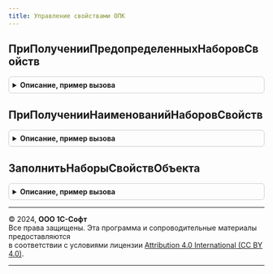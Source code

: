 ```yaml
---
title: Управление свойствами ОПК
---
```



## ПриПолученииПредопределенныхНаборовСвойств
<details style="margin: 1em 0; padding: 0.5em; border: 1px solid #ccc; border-radius: 6px;">

<summary style="font-weight: bold; cursor: pointer;">Описание, пример вызова</summary>

```bsl

// Получает описание предопределенных наборов свойств.
//
// Параметры:
//  Наборы - ДеревоЗначений - с колонками:
//     * Имя           - Строка - Имя набора свойств. Формируется из полного имени объекта
//                       метаданных заменой символа "." на "_".
//                       Например, "Документ_ЗаказПокупателя".
//     * Идентификатор - УникальныйИдентификатор - Идентификатор ссылки предопределенного элемента.
//     * Используется  - Неопределено, Булево - Признак того, что набор свойств используется.
//                       Например, можно использовать для скрытия набора по функциональным опциям.
//                       Значение по умолчанию - Неопределено, соответствует значению Истина.
//     * ЭтоГруппа     - Булево - Истина, если набор свойств является группой.
//
Процедура ПриПолученииПредопределенныхНаборовСвойств(Наборы) Экспорт
```

Пример вызова
```bsl
УправлениеСвойствамиОПК.ПриПолученииПредопределенныхНаборовСвойств(Наборы) 
```
</details>

## ПриПолученииНаименованийНаборовСвойств
<details style="margin: 1em 0; padding: 0.5em; border: 1px solid #ccc; border-radius: 6px;">

<summary style="font-weight: bold; cursor: pointer;">Описание, пример вызова</summary>

```bsl

// Получает наименования наборов свойств второго уровня на разных языках.
//
// Параметры:
//  Наименования - Соответствие - представление набора на переданном языке:
//     * Ключ     - Строка - Имя набора свойств. Например, "Справочник_Партнеры_Общие".
//     * Значение - Строка - Наименование набора для переданного кода языка.
//  КодЯзыка - Строка - Код языка. Например, "en".
//
// Пример:
//  Наименования["Справочник_Партнеры_Общие"] = НСтр("ru='Общие'; en='General';", КодЯзыка);
//
Процедура ПриПолученииНаименованийНаборовСвойств(Наименования, КодЯзыка) Экспорт
```

Пример вызова
```bsl
УправлениеСвойствамиОПК.ПриПолученииНаименованийНаборовСвойств(Наименования, КодЯзыка) 
```
</details>

## ЗаполнитьНаборыСвойствОбъекта
<details style="margin: 1em 0; padding: 0.5em; border: 1px solid #ccc; border-radius: 6px;">

<summary style="font-weight: bold; cursor: pointer;">Описание, пример вызова</summary>

```bsl

// Заполняет наборы свойств объекта. Обычно требуется, если наборов более одного.
//
// Параметры:
//  Объект       - ЛюбаяСсылка      - ссылка на объект со свойствами.
//               - ФормаКлиентскогоПриложения - форма объекта, к которому подключены свойства.
//               - ДанныеФормыСтруктура - описание объекта, к которому подключены свойства.
//
//  ТипСсылки    - Тип - тип ссылки владельца свойств.
//
//  НаборыСвойств - ТаблицаЗначений - с колонками:
//     * Набор - СправочникСсылка.НаборыДополнительныхРеквизитовИСведений -
//     * ОбщийНабор - Булево - Истина, если набор свойств содержит свойства,
//                             общие для всех объектов.
//    // Далее свойства элемента формы типа ГруппаФормы вида обычная группа
//    // или страница, которая создается, если наборов больше одного без учета
//    // пустого набора, который описывает свойства группы удаленных реквизитов.
//
//    // Если значение Неопределено, значит, использовать значение по умолчанию.
//
//    // Для любой группы управляемой формы.
//     * Высота                   - Число -
//     * Заголовок                - Строка -
//     * Подсказка                - Строка -
//     * РастягиватьПоВертикали   - Булево -
//     * РастягиватьПоГоризонтали - Булево -
//     * ТолькоПросмотр           - Булево -
//     * ЦветТекстаЗаголовка      - Цвет -
//     * Ширина                   - Число -
//     * ШрифтЗаголовка           - Шрифт -
//
//    // Для обычной группы и страницы.
//     * Группировка              - ГруппировкаПодчиненныхЭлементовФормы -
//
//    // Для обычной группы.
//     * Отображение              - ОтображениеОбычнойГруппы -
//
//    // Для страницы.
//     * Картинка                 - Картинка -
//     * ОтображатьЗаголовок      - Булево -
//
//  СтандартнаяОбработка - Булево - начальное значение Истина. Указывает, получать ли
//                         основной набор, когда НаборыСвойств.Количество() равно нулю.
//
//  КлючНазначения   - Неопределено - (начальное значение) - указывает вычислить
//                      ключ назначения автоматически и добавить к значениям свойств
//                      формы КлючНазначенияИспользования и КлючСохраненияПоложенияОкна,
//                      чтобы изменения формы (настройки, положение и размер) сохранялись
//                      отдельно для разного состава наборов.
//                      Например, для каждого вида номенклатуры - свой состав наборов.
//
//                    - Строка - (не более 32 символа) - использовать указанный ключ
//                      назначения для добавления к значениям свойств формы.
//                      Пустая строка - не изменять свойства ключей формы, т.к. они
//                      устанавливается в форме и уже учитывают различия состава наборов.
//
//                    Добавка имеет формат "КлючНаборовСвойств<КлючНазначения>",
//                    чтобы <КлючНазначения> можно было обновлять без повторной добавки.
//                    При автоматическом вычислении <КлючНазначения> содержит хеш
//                    идентификаторов ссылок упорядоченных наборов свойств.
//
Процедура ЗаполнитьНаборыСвойствОбъекта(Знач Объект, ТипСсылки, НаборыСвойств, СтандартнаяОбработка, КлючНазначения) Экспорт
```

Пример вызова
```bsl
УправлениеСвойствамиОПК.ЗаполнитьНаборыСвойствОбъекта(Объект, ТипСсылки, НаборыСвойств, СтандартнаяОбработка, КлючНазначения) 
```
</details>

---

© 2024, **ООО 1С-Софт**  
Все права защищены. Эта программа и сопроводительные материалы предоставляются  
в соответствии с условиями лицензии [Attribution 4.0 International (CC BY 4.0)](https://creativecommons.org/licenses/by/4.0/legalcode).

---
